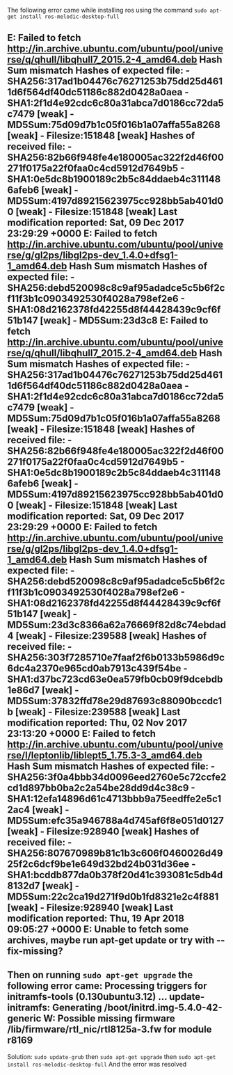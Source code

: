 The following error came while installing ros using the command `sudo apt-get install ros-melodic-desktop-full`

E: Failed to fetch http://in.archive.ubuntu.com/ubuntu/pool/universe/q/qhull/libqhull7_2015.2-4_amd64.deb  Hash Sum mismatch    Hashes of expected file:     - 
SHA256:317ad1b04476c76271253b75dd25d4611d6f564df40dc51186c882d0428a0aea     - SHA1:2f1d4e92cdc6c80a31abca7d0186cc72da5c7479 [weak]     - MD5Sum:75d09d7b1c05f016b1a07affa55a8268 
[weak]     - Filesize:151848 [weak]    Hashes of received file:     - SHA256:82b66f948fe4e180005ac322f2d46f00271f0175a22f0faa0c4cd5912d7649b5     - SHA1:0e5dc8b1900189c2b5c84ddaeb4c3111486afeb6 
[weak]     - MD5Sum:4197d89215623975cc928bb5ab401d00 [weak]     - Filesize:151848 [weak]    Last modification reported: Sat, 09 Dec 2017 23:29:29 +0000 E: Failed to fetch 
http://in.archive.ubuntu.com/ubuntu/pool/universe/g/gl2ps/libgl2ps-dev_1.4.0+dfsg1-1_amd64.deb  Hash Sum mismatch    Hashes of expected file:     - 
SHA256:debd520098c8c9af95adadce5c5b6f2cf11f3b1c0903492530f4028a798ef2e6     - SHA1:08d2162378fd42255d8f44428439c9cf6f51b147 [weak]     - MD5Sum:23d3c8
E: Failed to fetch http://in.archive.ubuntu.com/ubuntu/pool/universe/q/qhull/libqhull7_2015.2-4_amd64.deb  Hash Sum mismatch
   Hashes of expected file:
    - SHA256:317ad1b04476c76271253b75dd25d4611d6f564df40dc51186c882d0428a0aea
    - SHA1:2f1d4e92cdc6c80a31abca7d0186cc72da5c7479 [weak]
    - MD5Sum:75d09d7b1c05f016b1a07affa55a8268 [weak]
    - Filesize:151848 [weak]
   Hashes of received file:
    - SHA256:82b66f948fe4e180005ac322f2d46f00271f0175a22f0faa0c4cd5912d7649b5
    - SHA1:0e5dc8b1900189c2b5c84ddaeb4c3111486afeb6 [weak]
    - MD5Sum:4197d89215623975cc928bb5ab401d00 [weak]
    - Filesize:151848 [weak]
   Last modification reported: Sat, 09 Dec 2017 23:29:29 +0000
E: Failed to fetch http://in.archive.ubuntu.com/ubuntu/pool/universe/g/gl2ps/libgl2ps-dev_1.4.0+dfsg1-1_amd64.deb  Hash Sum mismatch
   Hashes of expected file:
    - SHA256:debd520098c8c9af95adadce5c5b6f2cf11f3b1c0903492530f4028a798ef2e6
    - SHA1:08d2162378fd42255d8f44428439c9cf6f51b147 [weak]
    - MD5Sum:23d3c8366a62a76669f82d8c74ebdad4 [weak]
    - Filesize:239588 [weak]
   Hashes of received file:
    - SHA256:303f7285710e7faaf2f6b0133b5986d9c6dc4a2370e965cd0ab7913c439f54be
    - SHA1:d37bc723cd63e0ea579fb0cb09f9dcebdb1e86d7 [weak]
    - MD5Sum:37832ffd78e29d87693c88090bccdc1b [weak]
    - Filesize:239588 [weak]
   Last modification reported: Thu, 02 Nov 2017 23:13:20 +0000
E: Failed to fetch http://in.archive.ubuntu.com/ubuntu/pool/universe/l/leptonlib/liblept5_1.75.3-3_amd64.deb  Hash Sum mismatch
   Hashes of expected file:
    - SHA256:3f0a4bbb34d0096eed2760e5c72ccfe2cd1d897bb0ba2c2a54be28dd9d4c38c9
    - SHA1:12efa14896d61c4713bbb9a75eedffe2e5c12ac4 [weak]
    - MD5Sum:efc35a946788a4d745af6f8e051d0127 [weak]
    - Filesize:928940 [weak]
   Hashes of received file:
    - SHA256:807670989b81c1b3c606f0460026d4925f2c6dcf9be1e649d32bd24b031d36ee
    - SHA1:bcddb877da0b378f20d41c393081c5db4d8132d7 [weak]
    - MD5Sum:22c2ca19d271f9d0b1fd8321e2c4f881 [weak]
    - Filesize:928940 [weak]
   Last modification reported: Thu, 19 Apr 2018 09:05:27 +0000
E: Unable to fetch some archives, maybe run apt-get update or try with --fix-missing?
---------------------------------------------------
Then on running `sudo apt-get upgrade` the following error came:
Processing triggers for initramfs-tools (0.130ubuntu3.12) ...
update-initramfs: Generating /boot/initrd.img-5.4.0-42-generic
W: Possible missing firmware /lib/firmware/rtl_nic/rtl8125a-3.fw for module r8169
--------------------------------------------------
 Solution:
`sudo update-grub`
then
`sudo apt-get upgrade`
then `sudo apt-get install ros-melodic-desktop-full`
And the error was resolved
